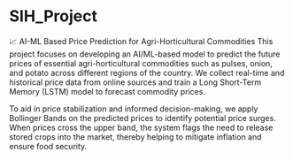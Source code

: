 # SIH_Project

📈 AI-ML Based Price Prediction for Agri-Horticultural Commodities
This project focuses on developing an AI/ML-based model to predict the future prices of essential agri-horticultural commodities such as pulses, onion, and potato across different regions of the country. We collect real-time and historical price data from online sources and train a Long Short-Term Memory (LSTM) model to forecast commodity prices.

To aid in price stabilization and informed decision-making, we apply Bollinger Bands on the predicted prices to identify potential price surges. When prices cross the upper band, the system flags the need to release stored crops into the market, thereby helping to mitigate inflation and ensure food security.
